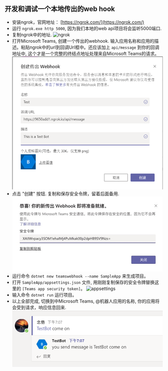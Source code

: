 ## 开发和调试一个本地传出的web hook

* 安装ngrok，官网地址： [https://ngrok.com/](https://ngrok.com/)
* 运行 `ngrok.exe http 5000`, 因为我们本地的web api项目将会监听5000端口.
* 复制ngrok中的地址.
![ngrok](assets/webhook_en_us/ngrok.png)
* 打开Microsoft Teams, 创建一个传出的webhook.  输入应用名称和应用的描述。粘贴ngrok中的url到回调Url框中。还应该加上 `api/message` 到你的回调地址中, 这个才是一个完整的终结点地址处理来自Microsoft Teams的请求。
![CreateAnOutgoingwebhook](assets/readme_zh_cn/CreateAnOutgoingWebhook.jpg)
* 点击 "创建" 按钮. 复制和保存安全令牌，留着后面备用.
![SecurityToken](assets/readme_zh_cn/SecurityToken.jpeg)
* 运行命令 `dotnet new teamswebhook --name SampleApp` 来生成项目。
* 打开 `SampleApp/appsettings.json` 文件, 用刚刚复制保存的安全令牌替换这里的 `[Teams app security token]`。
![appsettings](assets/webhook_en_us/appsettings.png)
* 输入命令 `dotnet run` 运行项目。
* 以上全部完成, 切换到中Microsoft Teams, @机器人应用的名称, 你的应用将会受到请求，响应信息回来.
![chat](assets/readme_zh_cn/chat.png)
